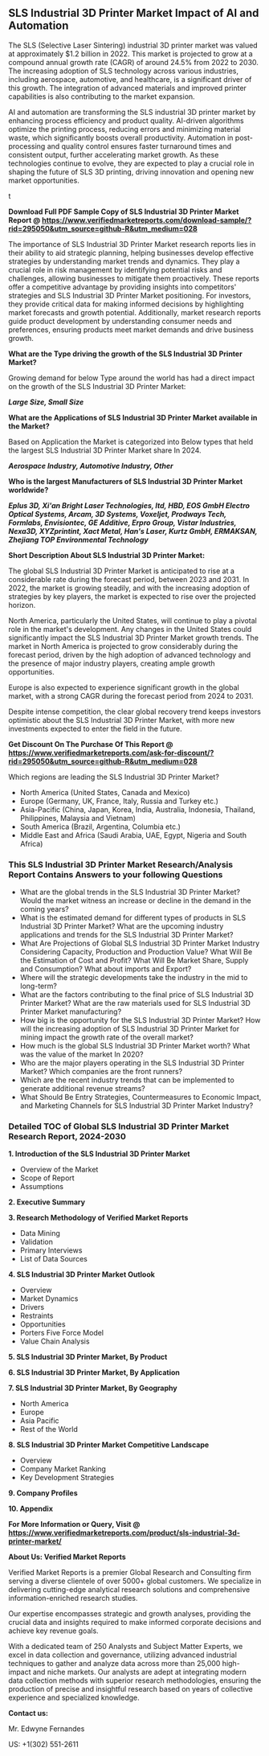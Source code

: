 <h2>SLS Industrial 3D Printer Market Impact of AI and Automation</h2><p>The SLS (Selective Laser Sintering) industrial 3D printer market was valued at approximately $1.2 billion in 2022. This market is projected to grow at a compound annual growth rate (CAGR) of around 24.5% from 2022 to 2030. The increasing adoption of SLS technology across various industries, including aerospace, automotive, and healthcare, is a significant driver of this growth. The integration of advanced materials and improved printer capabilities is also contributing to the market expansion.</p><p>AI and automation are transforming the SLS industrial 3D printer market by enhancing process efficiency and product quality. AI-driven algorithms optimize the printing process, reducing errors and minimizing material waste, which significantly boosts overall productivity. Automation in post-processing and quality control ensures faster turnaround times and consistent output, further accelerating market growth. As these technologies continue to evolve, they are expected to play a crucial role in shaping the future of SLS 3D printing, driving innovation and opening new market opportunities.</p>t</p><p id="" class=""><strong>Download Full PDF Sample Copy of SLS Industrial 3D Printer Market Report @ <a href="https://www.verifiedmarketreports.com/download-sample/?rid=295050&utm_source=github-R&utm_medium=028" target="_blank">https://www.verifiedmarketreports.com/download-sample/?rid=295050&utm_source=github-R&utm_medium=028</a></strong></p><p>The importance of&nbsp;SLS Industrial 3D Printer Market research reports lies in their ability to aid strategic planning, helping businesses develop effective strategies by understanding market trends and dynamics. They play a crucial role in risk management by identifying potential risks and challenges, allowing businesses to mitigate them proactively. These reports offer a competitive advantage by providing insights into competitors' strategies and SLS Industrial 3D Printer Market positioning. For investors, they provide critical data for making informed decisions by highlighting market forecasts and growth potential. Additionally, market research reports guide product development by understanding consumer needs and preferences, ensuring products meet market demands and drive business growth.</p><p><strong>What are the&nbsp;Type driving the growth of the SLS Industrial 3D Printer Market?</strong></p><p id="" class="">Growing demand for below Type around the world has had a direct impact on the growth of the SLS Industrial 3D Printer Market:</p><em><strong>Large Size, Small Size</strong></em></p><strong>What are the&nbsp;Applications&nbsp;of SLS Industrial 3D Printer Market available in the Market?</strong></p><p id="" class="">Based on Application the Market is categorized into Below types that held the largest SLS Industrial 3D Printer Market share In 2024.</p><em><strong>Aerospace Industry, Automotive Industry, Other</strong></em></p><strong>Who is the largest Manufacturers of SLS Industrial 3D Printer Market worldwide?</strong></p><p><em><strong>Eplus 3D, Xi'an Bright Laser Technologies, ltd, HBD, EOS GmbH Electro Optical Systems, Arcam, 3D Systems, Voxeljet, Prodways Tech, Formlabs, Envisiontec, GE Additive, Erpro Group, Vistar Industries, Nexa3D, XYZprintint, Xact Metal, Han's Laser, Kurtz GmbH, ERMAKSAN, Zhejiang TOP Environmental Technology</strong></em></p><p id="" class=""><strong>Short Description About SLS Industrial 3D Printer Market:</strong></p><p>The global SLS Industrial 3D Printer Market is anticipated to rise at a considerable rate during the forecast period, between 2023 and 2031. In 2022, the market is growing steadily, and with the increasing adoption of strategies by key players, the market is expected to rise over the projected horizon.</p><p>North America, particularly the United States, will continue to play a pivotal role in the market's development. Any changes in the United States could significantly impact the SLS Industrial 3D Printer Market growth trends. The market in North America is projected to grow considerably during the forecast period, driven by the high adoption of advanced technology and the presence of major industry players, creating ample growth opportunities.</p><p>Europe is also expected to experience significant growth in the global market, with a strong CAGR during the forecast period from 2024 to 2031.</p><p>Despite intense competition, the clear global recovery trend keeps investors optimistic about the SLS Industrial 3D Printer Market, with more new investments expected to enter the field in the future.</p><p id="" class=""><strong>Get Discount On The Purchase Of This Report @ <a href="https://www.verifiedmarketreports.com/ask-for-discount/?rid=295050&utm_source=github-R&utm_medium=028" target="_blank">https://www.verifiedmarketreports.com/ask-for-discount/?rid=295050&utm_source=github-R&utm_medium=028</a></strong></p>Which regions are leading the SLS Industrial 3D Printer Market?</p><ul><li>North America (United States, Canada and Mexico)</li><li>Europe (Germany, UK, France, Italy, Russia and Turkey etc.)</li><li>Asia-Pacific (China, Japan, Korea, India, Australia, Indonesia, Thailand, Philippines, Malaysia and Vietnam)</li><li>South America (Brazil, Argentina, Columbia etc.)</li><li>Middle East and Africa (Saudi Arabia, UAE, Egypt, Nigeria and South Africa)</li></ul><h3 id="" class="">This SLS Industrial 3D Printer Market Research/Analysis Report Contains Answers to your following Questions</h3><ul><li>What are the global trends in the SLS Industrial 3D Printer Market? Would the market witness an increase or decline in the demand in the coming years?</li><li>What is the estimated demand for different types of products in SLS Industrial 3D Printer Market? What are the upcoming industry applications and trends for the SLS Industrial 3D Printer Market?</li><li>What Are Projections of Global SLS Industrial 3D Printer Market Industry Considering Capacity, Production and Production Value? What Will Be the Estimation of Cost and Profit? What Will Be Market Share, Supply and Consumption? What about imports and Export?</li><li>Where will the strategic developments take the industry in the mid to long-term?</li><li>What are the factors contributing to the final price of SLS Industrial 3D Printer Market? What are the raw materials used for SLS Industrial 3D Printer Market manufacturing?</li><li>How big is the opportunity for the SLS Industrial 3D Printer Market? How will the increasing adoption of SLS Industrial 3D Printer Market for mining impact the growth rate of the overall market?</li><li>How much is the global SLS Industrial 3D Printer Market worth? What was the value of the market In 2020?</li><li>Who are the major players operating in the SLS Industrial 3D Printer Market? Which companies are the front runners?</li><li>Which are the recent industry trends that can be implemented to generate additional revenue streams?</li><li>What Should Be Entry Strategies, Countermeasures to Economic Impact, and Marketing Channels for SLS Industrial 3D Printer Market Industry?</li></ul><h3 id="" class="">Detailed TOC of Global SLS Industrial 3D Printer Market Research Report, 2024-2030</h3><p id="" class=""><strong>1. Introduction of the SLS Industrial 3D Printer Market</strong></p><ul><li>Overview of the Market</li><li>Scope of Report</li><li>Assumptions</li></ul><p id="" class=""><strong>2. Executive Summary</strong></p><p id="" class=""><strong>3. Research Methodology of Verified Market Reports</strong></p><ul><li>Data Mining</li><li>Validation</li><li>Primary Interviews</li><li>List of Data Sources</li></ul><p id="" class=""><strong>4. SLS Industrial 3D Printer Market Outlook</strong></p><ul><li>Overview</li><li>Market Dynamics</li><li>Drivers</li><li>Restraints</li><li>Opportunities</li><li>Porters Five Force Model</li><li>Value Chain Analysis</li></ul><p id="" class=""><strong>5. SLS Industrial 3D Printer Market, By Product</strong></p><p id="" class=""><strong>6. SLS Industrial 3D Printer Market, By Application</strong></p><p id="" class=""><strong>7. SLS Industrial 3D Printer Market, By Geography</strong></p><ul><li>North America</li><li>Europe</li><li>Asia Pacific</li><li>Rest of the World</li></ul><p id="" class=""><strong>8. SLS Industrial 3D Printer Market Competitive Landscape</strong></p><ul><li>Overview</li><li>Company Market Ranking</li><li>Key Development Strategies</li></ul><p id="" class=""><strong>9. Company Profiles</strong></p><p id="" class=""><strong>10. Appendix</strong></p><p id="" class=""><strong>For More Information or Query, Visit @ <a href="https://www.verifiedmarketreports.com/product/sls-industrial-3d-printer-market/" target="_blank">https://www.verifiedmarketreports.com/product/sls-industrial-3d-printer-market/</a></strong></p><p id="" class=""><strong>About Us: Verified Market Reports</strong></p><p id="" class="">Verified Market Reports is a premier Global Research and Consulting firm serving a diverse clientele of over 5000+ global customers. We specialize in delivering cutting-edge analytical research solutions and comprehensive information-enriched research studies.</p><p id="" class="">Our expertise encompasses strategic and growth analyses, providing the crucial data and insights required to make informed corporate decisions and achieve key revenue goals.</p><p id="" class="">With a dedicated team of 250 Analysts and Subject Matter Experts, we excel in data collection and governance, utilizing advanced industrial techniques to gather and analyze data across more than 25,000 high-impact and niche markets. Our analysts are adept at integrating modern data collection methods with superior research methodologies, ensuring the production of precise and insightful research based on years of collective experience and specialized knowledge.</p><p id="" class=""><strong>Contact us:</strong></p><p id="" class="">Mr. Edwyne Fernandes</p><p id="" class="">US: +1(302) 551-2611</p>